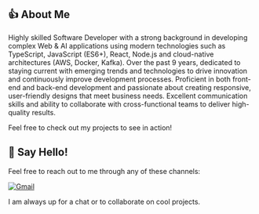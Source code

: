 ## 👍 About Me

Highly skilled Software Developer with a strong background in developing complex Web & AI applications using modern technologies such as TypeScript, JavaScript (ES6+), React, Node.js and cloud-native architectures (AWS, Docker, Kafka). Over the past 9 years, dedicated to staying current with emerging trends and technologies to drive innovation and continuously improve development processes.
Proficient in both front-end and back-end development and passionate about creating responsive, user-friendly designs that meet business needs. Excellent communication skills and ability to collaborate with cross-functional teams to deliver high-quality results.

Feel free to check out my projects to see in action!

## 💬 Say Hello!
Feel free to reach out to me through any of these channels:

[![Gmail](https://img.shields.io/badge/Gmail-Email-red?style=for-the-badge&logo=gmail&logoWidth=32)](mailto:passoinmuse16@gmail.com)

I am always up for a chat or to collaborate on cool projects.

<!--
**passionmuse16/passionmuse16** is a ✨ _special_ ✨ repository because its `README.md` (this file) appears on your GitHub profile.

Here are some ideas to get you started:

- 🔭 I’m currently working on ...
- 🌱 I’m currently learning ...
- 👯 I’m looking to collaborate on ...
- 🤔 I’m looking for help with ...
- 💬 Ask me about ...
- 📫 How to reach me: ...
- 😄 Pronouns: ...
- ⚡ Fun fact: ...
-->
